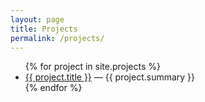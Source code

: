 ```yaml
---
layout: page
title: Projects
permalink: /projects/
---
```


<ul>
{% for project in site.projects %}
  <li>
    <a href="{{ project.url | relative_url }}">{{ project.title }}</a>
    — {{ project.summary }}
  </li>
{% endfor %}
</ul>
